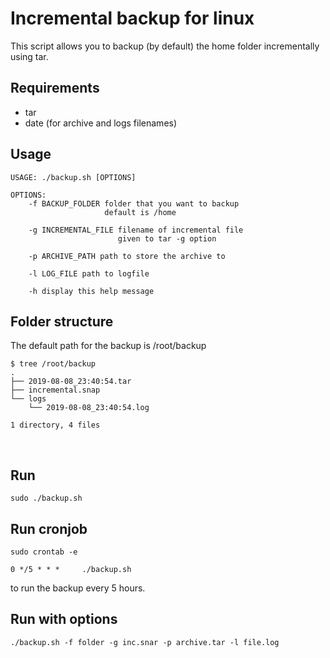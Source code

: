 # Incremental backup for linux
This script allows you to backup (by default) the home folder incrementally using tar.

## Requirements
- tar
- date (for archive and logs filenames)

## Usage
```
USAGE: ./backup.sh [OPTIONS]

OPTIONS:
	-f BACKUP_FOLDER folder that you want to backup
	                 default is /home

	-g INCREMENTAL_FILE filename of incremental file
	                    given to tar -g option

	-p ARCHIVE_PATH path to store the archive to

	-l LOG_FILE path to logfile

	-h display this help message
```

## Folder structure
The default path for the backup is /root/backup

```
$ tree /root/backup
.
├── 2019-08-08_23:40:54.tar
├── incremental.snap
└── logs
    └── 2019-08-08_23:40:54.log

1 directory, 4 files
```

<br>


## Run
```
sudo ./backup.sh
```

## Run cronjob
```
sudo crontab -e

0 */5 * * *     ./backup.sh
```
to run the backup every 5 hours.

## Run with options
```
./backup.sh -f folder -g inc.snar -p archive.tar -l file.log
```
